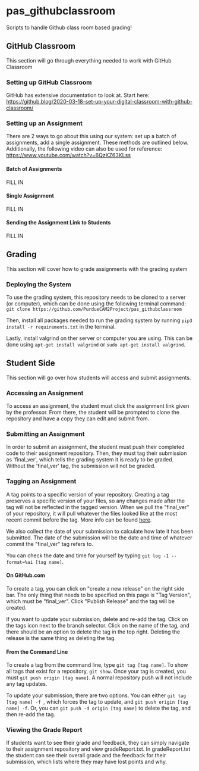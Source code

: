 # pas_githubclassroom
Scripts to handle Github class room based grading!

## GitHub Classroom
This section will go through everything needed to work with GitHub Classroom

### Setting up GitHub Classroom
GitHub has extensive documentation to look at. Start here: 
https://github.blog/2020-03-18-set-up-your-digital-classroom-with-github-classroom/

### Setting up an Assignment
There are 2 ways to go about this using our system: set up a batch of assignments, add a single assignment.
These methods are outlined below.
Additionally, the following video can also be used for reference:
https://www.youtube.com/watch?v=6QzKZ63KLss

#### Batch of Assignments
FILL IN

#### Single Assignment
FILL IN

#### Sending the Assignment Link to Students
FILL IN


## Grading
This section will cover how to grade assignments with the grading system

### Deploying the System
To use the grading system, this repository needs to be cloned to a server (or computer), which can be done using the following terminal command:
```git clone https://github.com/PurdueCAM2Project/pas_githubclassroom```

Then, install all packages needed to run the grading system by running ```pip3 install -r requirements.txt``` in the terminal.

Lastly, install valgrind on ther server or computer you are using. This can be done using ```apt-get install valgrind``` or ```sudo apt-get install valgrind```.

## Student Side
This section will go over how students will access and submit assignments.

### Accessing an Assignment
To access an assignment, the student must click the assignment link given by the professor. From there, the student will
be prompted to clone the repository and have a copy they can edit and submit from.

### Submitting an Assignment
In order to submit an assignment, the student must push their completed code to their assignment repository. Then, they 
must tag their submission as 'final_ver', which tells the grading system it is ready to be graded. Without the 'final_ver' 
tag, the submission will not be graded.
 
### Tagging an Assignment
A tag points to a specific version of your repository. Creating a tag preserves a specific version of your files, so any changes made after the tag will not be reflected in the tagged version. When we pull the "final_ver" of your repository, it will pull whatever the files looked like at the most recent commit before the tag. More info can be found [here](https://docs.github.com/en/github/administering-a-repository/releasing-projects-on-github/about-releases).

We also collect the date of your submission to calculate how late it has been submitted. The date of the submission will be the date and time of whatever commit the "final_ver" tag refers to. 

You can check the date and time for yourself by typing ```git log -1 --format=%ai [tag name]```.

#### On GitHub.com
To create a tag, you can click on "create a new release" on the right side bar. The only thing that needs to be specified on this page is "Tag Version", which must be "final_ver". Click "Publish Release" and the tag will be created.

If you want to update your submission, delete and re-add the tag. Click on the tags icon next to the branch selector. Click on the name of the tag, and there should be an option to delete the tag in the top right. Deleting the release is the same thing as deleting the tag. 
#### From the Command Line
To create a tag from the command line, type ```git tag [tag name]```. To show all tags that exist for a repository, ```git show```. Once your tag is created, you must ```git push origin [tag name]```. A normal repository push will not include any tag updates.

To update your submission, there are two options. You can either ```git tag [tag name] -f ```, which forces the tag to update, and ```git push origin [tag name] -f```. Or, you can ```git push -d origin [tag name]``` to delete the tag, and then re-add the tag. 

### Viewing the Grade Report
If students want to see their grade and feedback, they can simply navigate to their assignment repository and view gradeReport.txt.
In gradeReport.txt the student can see their overall grade and the feedback for their submission, which lists where they 
may have lost points and why. 

